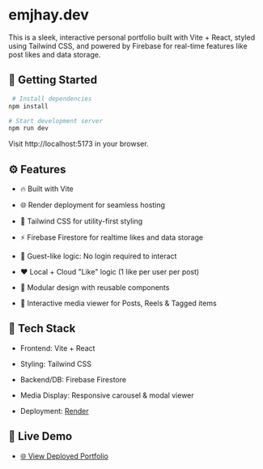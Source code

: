 # emjhay.dev

This is a sleek, interactive personal portfolio built with Vite + React, styled using Tailwind CSS, and powered by Firebase for real-time features like post likes and data storage.

## 🚀 Getting Started
  ```bash
   # Install dependencies
npm install

# Start development server
npm run dev

   ```
Visit http://localhost:5173 in your browser.

## ⚙️ Features

- 🔥 Built with Vite 

- 🌐 Render deployment for seamless hosting

- 🎨 Tailwind CSS for utility-first styling

- ⚡ Firebase Firestore for realtime likes and data storage

- 💾 Guest-like logic: No login required to interact

- ❤️ Local + Cloud "Like" logic (1 like per user per post)

- 🧠 Modular design with reusable components

- 🎥 Interactive media viewer for Posts, Reels & Tagged items

## 📁 Tech Stack

- Frontend: Vite + React

- Styling: Tailwind CSS

- Backend/DB: Firebase Firestore

- Media Display: Responsive carousel & modal viewer

- Deployment: [Render](https://render.com/)

## 🔗 Live Demo

- [🌐 View Deployed Portfolio](https://emjhay-dev.onrender.com)

